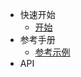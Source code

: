 * 快速开始
    * [开始](/zh-cn/README.md)
* 参考手册
    * [参考示例](/zh-cn/guide.md "The greatest guide in the world")
* API
